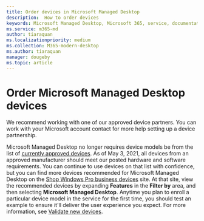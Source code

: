 ```yaml
---
title: Order devices in Microsoft Managed Desktop 
description:  How to order devices
keywords: Microsoft Managed Desktop, Microsoft 365, service, documentation
ms.service: m365-md
author: tiaraquan
ms.localizationpriority: medium
ms.collection: M365-modern-desktop
ms.author: tiaraquan
manager: dougeby
ms.topic: article
---
```


# Order Microsoft Managed Desktop devices

We recommend working with one of our approved device partners. You can work with your Microsoft account contact for more help setting up a device partnership.

Microsoft Managed Desktop no longer requires device models be from the list of [currently approved devices](../service-description/device-list.md). As of May 3, 2021, all devices from an approved manufacturer should meet our posted hardware and software requirements. You can continue to use devices on that list with confidence, but you can find more devices recommended for Microsoft Managed Desktop on the [Shop Windows Pro business devices](https://www.microsoft.com/windows/business/devices) site. At that site, view the recommended devices by expanding **Features** in the **Filter by** area, and then selecting **Microsoft Managed Desktop**. Anytime you plan to enroll a particular device model in the service for the first time, you should test an example to ensure it'll deliver the user experience you expect. For more information, see [Validate new devices](../get-started/validate-device.md).


